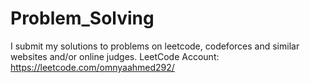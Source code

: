 # Problem_Solving
I submit my solutions to problems on leetcode, codeforces and similar websites and/or online judges.
LeetCode Account: https://leetcode.com/omnyaahmed292/
